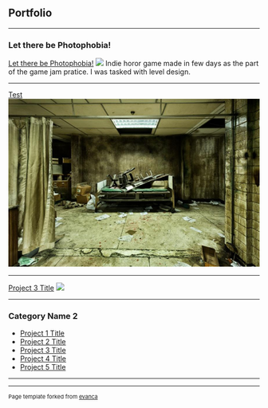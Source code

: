 ## Portfolio

---

### Let there be Photophobia!

[Let there be Photophobia!](https://callmetoots.itch.io/let-there-be-photophobia)
<img src="https://img.itch.zone/aW1hZ2UvMTMxMjQwMi83NjU0NzUyLnBuZw==/original/75Kjn4.png"/>
Indie horor game made in few days as the part of the game jam pratice.
I was tasked with level design.

---
[Test](/pdf/sample_presentation.pdf)
<img src="images/soba.jpg.jpg?raw=true"/>

---
[Project 3 Title](http://example.com/)
<img src="images/dummy_thumbnail.jpg?raw=true"/>

---

### Category Name 2

- [Project 1 Title](http://example.com/)
- [Project 2 Title](http://example.com/)
- [Project 3 Title](http://example.com/)
- [Project 4 Title](http://example.com/)
- [Project 5 Title](http://example.com/)

---




---
<p style="font-size:11px">Page template forked from <a href="https://github.com/evanca/quick-portfolio">evanca</a></p>
<!-- Remove above link if you don't want to attibute -->
